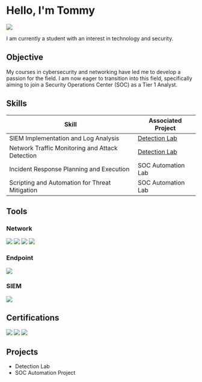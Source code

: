 # Hello, I'm Tommy
<a href="https://linkedin.com/in/tommy-sivilay-671a41147/"><img src="https://img.shields.io/badge/-LinkedIn-0072b1?&style=for-the-badge&logo=linkedin&logoColor=white" /></a>

I am currently a student with an interest in technology and security.

## Objective

My courses in cybersecurity and networking have led me to develop a passion for the field. I am now eager to transition into this field, specifically aiming to join a Security Operations Center (SOC) as a Tier 1 Analyst.

## Skills

| Skill                                         | Associated Project         |
|-----------------------------------------------|----------------------------|
| SIEM Implementation and Log Analysis          | <a href="https://google.com">Detection Lab</a>|
| Network Traffic Monitoring and Attack Detection | <a href="https://google.com">Detection Lab</a>|
| Incident Response Planning and Execution      | SOC Automation Lab|
| Scripting and Automation for Threat Mitigation | SOC Automation Lab|

## Tools

### Network
<div>
    <img src="https://img.shields.io/badge/-Wireshark-1679A7?&style=for-the-badge&logo=Wireshark&logoColor=white" />
    <img src="https://img.shields.io/badge/-Suricata-EF3B2D?&style=for-the-badge&logo=Suricata&logoColor=white" />
    <img src="https://img.shields.io/badge/-Nmap-A020F0?&style=for-the-badge&logo=Nmap&logoColor=white" />
    <img src="https://img.shields.io/badge/-pfSense-000080?&style=for-the-badge&logo=pfSense&logoColor=white" />
</div>

### Endpoint
<div>
    <img src="https://img.shields.io/badge/-Microsoft_Defender_for_Endpoint-00A4EF?&style=for-the-badge&logo=Microsoft&logoColor=white" />
</div>

### SIEM
<div>
    <img src="https://img.shields.io/badge/-Qualys_VMDR-FF0000?&style=for-the-badge&logo=Qualys&logoColor=white" />
</div>

## Certifications

<div>
<img src="https://img.shields.io/badge/-CompTIA_Security%2B-b30000?&style=for-the-badge&logo=CompTIA&logoColor=white" />
<img src="https://img.shields.io/badge/-Google_Cybersecurity_Specialization-007ACC?&style=for-the-badge&logo=Google&logoColor=white" />
<img src="https://img.shields.io/badge/-Qualys_Certified_Specialist-FF0000?&style=for-the-badge&logo=Qualys&logoColor=white" />
</div>

## Projects
- Detection Lab
- SOC Automation Project
